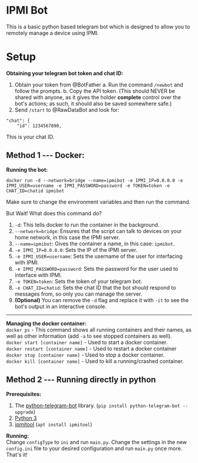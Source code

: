 # IPMI Bot
This is a basic python based telegram bot which is designed to allow you to remotely manage a device using IPMI.

# Setup
**Obtaining your telegram bot token and chat ID:**
1. Obtain your token from @BotFather
	a. Run the command `/newbot` and follow the prompts.
	b. Copy the API token. (This should NEVER be shared with anyone, as it gives the holder **complete** control over the bot's actions; as such, it should also be saved somewhere safe.)
2. Send `/start` to @RawDataBot and look for:
```
"chat": {
	"id": 1234567890,
```
This is your chat ID.
## Method 1 --- Docker:

**Running the bot:**

`docker run -d --network=bridge --name=ipmibot -e IPMI_IP=0.0.0.0 -e IPMI_USER=username -e IPMI_PASSWORD=password -e TOKEN=token -e CHAT_ID=chatid ipmibot`

Make sure to change the environment variables and then run the command.

But Wait! What does this command do?

 1. `-d`: This tells docker to run the container in the background.
 2. `--network=bridge`: Ensures that the script can talk to devices on your home network, in this case the IPMI server.
 3. `--name=ipmibot`: Gives the container a name, in this case: `ipmibot`.
 4. `-e IPMI_IP=0.0.0.0`: Sets the IP of the IPMI server.
 5. `-e IPMI_USER=username`: Sets the username of the user for interfacing with IPMI.
 6. `-e IPMI_PASSWORD=password`: Sets the password for the user used to interface with IPMI.
 7. `-e TOKEN=token`: Sets the token of your telegram bot.
 8. `-e CHAT_ID=chatid`: Sets the chat ID that the bot should respond to messages from, so only you can manage the server.
 9. **(Optional)** You can remove the `-d` flag and replace it with `-it` to see the bot's output in an interactive console.

---

**Managing the docker container:**  
`docker ps` - This command shows all running containers and their names, as well as other information (add `-a` to see stopped containers as well).  
`docker start [container name]` - Used to start a docker container.  
`docker restart [container name]` - Used to restart a docker container  
`docker stop [container name]` - Used to stop a docker container.  
`docker kill [container name]` - Used to kill a running/crashed container.

## Method 2 --- Running directly in python
**Prerequisites:**
1. The [python-telegram-bot](https://github.com/python-telegram-bot/python-telegram-bot) library. (`pip install python-telegram-bot --upgrade`)
2. [Python 3](https://python.org)
3. [ipmitool](https://www.ibm.com/docs/en/power8/8335-GTA?topic=overview-ipmitool) (`apt install ipmitool`)

**Running:**  
Change `configType` to `ini` and run `main.py`. Change the settings in the new `config.ini` file to your desired configuration and run `main.py` once more. That's it!
